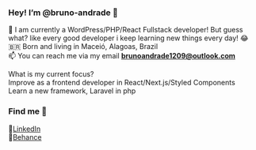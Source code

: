 <h3> Hey! I’m @bruno-andrade 👋</h3>

🌱 I am currently a WordPress/PHP/React Fullstack developer! But guess what? like every good developer i keep learning new things every day! :joy: <br>
🇧🇷  Born and living in Maceió, Alagoas, Brazil<br>
📫 You can reach me via my email <strong>brunoandrade1209@outlook.com</strong><br>

What is my current focus?<br>
Improve as a frontend developer in React/Next.js/Styled Components<br>
Learn a new framework, Laravel in php<br>

<h3>Find me 📍</h3>
💼<a href="https://www.linkedin.com/in/brunoandrade-/">LinkedIn</a><br>
🎨<a href="https://www.behance.net/andradebruno">Behance</a>

<!---
bruno-andrade/bruno-andrade is a ✨ special ✨ repository because its `README.md` (this file) appears on your GitHub profile.
You can click the Preview link to take a look at your changes.
--->

